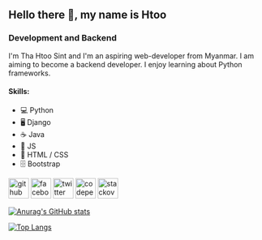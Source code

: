 ## Hello there 👋, my name is Htoo
### Development and Backend
I'm Tha Htoo Sint and I'm an aspiring web-developer from Myanmar. I am aiming to become a backend developer. I enjoy learning about Python frameworks.

#### Skills:
* 💻 Python 
* 🖥️ Django 
*  ☕ Java    
* 📱 JS  
* 📂 HTML / CSS 
* 🗄️ Bootstrap




[<img src='https://cdn.jsdelivr.net/npm/simple-icons@3.0.1/icons/github.svg' alt='github' height='40'>](https://github.com/thahtoosint)  [<img src='https://cdn.jsdelivr.net/npm/simple-icons@3.0.1/icons/facebook.svg' alt='facebook' height='40'>](https://www.facebook.com/tha.htoosint.9843)  [<img src='https://cdn.jsdelivr.net/npm/simple-icons@3.0.1/icons/twitter.svg' alt='twitter' height='40'>](https://twitter.com/tha_htoosint)  [<img src='https://cdn.jsdelivr.net/npm/simple-icons@3.0.1/icons/codepen.svg' alt='codepen' height='40'>](https://codepen.io/keixxi)  [<img src='https://cdn.jsdelivr.net/npm/simple-icons@3.0.1/icons/stackoverflow.svg' alt='stackoverflow' height='40'>](https://stackoverflow.com/users/19007332)  



[![Anurag's GitHub stats](https://github-readme-stats.vercel.app/api?username=thahtoosint&theme=dark&show_icons=true&icon_color=FFFFFF)](https://github.com/anuraghazra/github-readme-stats)

[![Top Langs](https://github-readme-stats.vercel.app/api/top-langs/?username=thahtoosint&theme=dark&show_icons=true&icon_color=FFFFFF)](https://github.com/anuraghazra/github-readme-stats)
